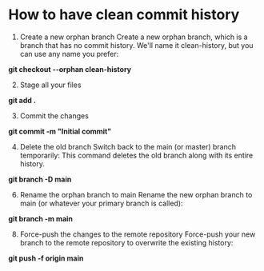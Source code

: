 # How to have clean commit history

1. Create a new orphan branch
Create a new orphan branch, which is a branch that has no commit history. We'll name it clean-history, but you can use any name you prefer:

**git checkout --orphan clean-history**

2. Stage all your files

**git add .**

3. Commit the changes

**git commit -m "Initial commit"**

4. Delete the old branch
Switch back to the main (or master) branch temporarily:
This command deletes the old branch along with its entire history.

**git branch -D main**

6. Rename the orphan branch to main
Rename the new orphan branch to main (or whatever your primary branch is called):

**git branch -m main**

8. Force-push the changes to the remote repository
Force-push your new branch to the remote repository to overwrite the existing history:

**git push -f origin main**
